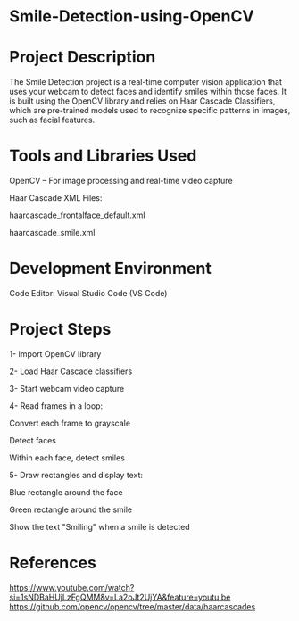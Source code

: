 # Smile-Detection-using-OpenCV

# Project Description

The Smile Detection project is a real-time computer vision application that uses your webcam to detect faces and identify smiles within those faces. It is built using the OpenCV library and relies on Haar Cascade Classifiers, which are pre-trained models used to recognize specific patterns in images, such as facial features.


# Tools and Libraries Used

OpenCV – For image processing and real-time video capture

Haar Cascade XML Files:

haarcascade_frontalface_default.xml

haarcascade_smile.xml

# Development Environment

Code Editor: Visual Studio Code (VS Code)

# Project Steps

1- Import OpenCV library

2- Load Haar Cascade classifiers

3- Start webcam video capture

4- Read frames in a loop:

Convert each frame to grayscale

Detect faces

Within each face, detect smiles

5- Draw rectangles and display text:

Blue rectangle around the face

Green rectangle around the smile

Show the text "Smiling" when a smile is detected


# References

https://www.youtube.com/watch?si=1sNDBaHUjLzFgQMM&v=La2oJt2UjYA&feature=youtu.be
https://github.com/opencv/opencv/tree/master/data/haarcascades

















